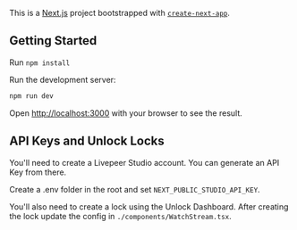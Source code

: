 This is a [Next.js](https://nextjs.org/) project bootstrapped with [`create-next-app`](https://github.com/vercel/next.js/tree/canary/packages/create-next-app).

## Getting Started

Run `npm install`

Run the development server:

```bash
npm run dev
```

Open [http://localhost:3000](http://localhost:3000) with your browser to see the result.

## API Keys and Unlock Locks
You'll need to create a Livepeer Studio account. You can generate an API Key from there.

Create a .env folder in the root and set `NEXT_PUBLIC_STUDIO_API_KEY`.

You'll also need to create a lock using the Unlock Dashboard. After creating the lock update the config in `./components/WatchStream.tsx`.